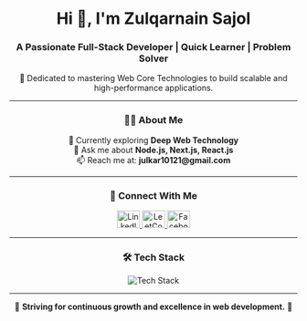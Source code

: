 <h1 align="center">Hi 👋, I'm Zulqarnain Sajol</h1>
<h3 align="center">A Passionate Full-Stack Developer | Quick Learner | Problem Solver</h3>

<p align="center">
🚀 Dedicated to mastering Web Core Technologies to build scalable and high-performance applications.
</p>

---

<h3 align="center">👨‍💻 About Me</h3>

<p align="center">
 🌱 Currently exploring <strong>Deep Web Technology</strong> <br/>
 💬 Ask me about <strong>Node.js, Next.js, React.js</strong> <br/>
 📫 Reach me at: <strong>julkar10121@gmail.com</strong>
</p>

---

<h3 align="center">🔗 Connect With Me</h3>

<p align="center">
  <a href="https://www.linkedin.com/in/zulqarnain-sajol-821959198/" target="_blank">
    <img src="https://raw.githubusercontent.com/rahuldkjain/github-profile-readme-generator/master/src/images/icons/Social/linked-in-alt.svg" alt="LinkedIn" height="30" width="40"/>
  </a>
  <a href="https://leetcode.com/Jn_Sajol/" target="_blank">
    <img src="https://raw.githubusercontent.com/rahuldkjain/github-profile-readme-generator/master/src/images/icons/Social/leet-code.svg" alt="LeetCode" height="30" width="40"/>
  </a>
  <a href="https://www.facebook.com/julkernaine.sajol" target="_blank">
    <img src="https://raw.githubusercontent.com/rahuldkjain/github-profile-readme-generator/master/src/images/icons/Social/facebook.svg" alt="Facebook" height="30" width="40"/>
  </a>
</p>

---

<h3 align="center">🛠 Tech Stack</h3>

<p align="center">
  <img src="https://skillicons.dev/icons?i=js,ts,react,nextjs,nodejs,express,mongodb,postgres,tailwind,git,github" alt="Tech Stack" />
</p>

---

<p align="center">
🎯 <strong>Striving for continuous growth and excellence in web development.</strong> 🚀  
</p>
